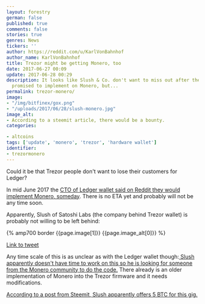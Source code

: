 ```yaml
---
layout: forestry
german: false
published: true
comments: false
stories: true
genres: News
tickers: ''
author: https://reddit.com/u/KarlVonBahnhof
author_name: KarlVonBahnhof
title: Trezor might be getting Monero, too
date: 2017-06-27 00:09
update: 2017-06-28 00:29
description: It looks like Slush & Co. don't want to miss out after the Ledger people
  promised to implement on Monero, but...
permalink: trezor-monero/
image:
- "/img/bitfinex/gox.png"
- "/uploads/2017/06/28/slush-monero.jpg"
image_alt:
- According to a steemit article, there would be a bounty.
categories:

- altcoins
tags: ['update', 'monero', 'trezor', 'hardware wallet']
identifier:
- trezormonero
---
```



Could it be that Trezor people don't want to lose their customers for Ledger?

In mid June 2017 the [CTO of Ledger wallet said on Reddit they would implement Monero, someday](https://www.altcointrading.net/ledger-monero). There is no ETA yet and probably will not be any time soon.

Apparently, Slush of Satoshi Labs (the company behind Trezor wallet) is probably not willing to be left behind:

{% amp700 border {{page.image[1]}} {{page.image_alt[0]}} %}


[Link to tweet](https://twitter.com/slushcz/status/783654392071323649)

Any time scale of this is as unclear as with the Ledger wallet though:[ Slush apparently doesn't have time to work on this so he is looking for someone from the Monero community to do the code.](https://www.reddit.com/r/Monero/comments/68ulcx/would_raising_money_for_the_development_of/dh2kril/) There already is an older implementation of Monero into the Trezor firmware and it needs modifications.

[According to a post from Steemit, Slush apparently offers 5 BTC for this gig.](https://steemit.com/programming/@arcitecx/bounty-5-btc-for-xmr-implementation-on-trezor)
